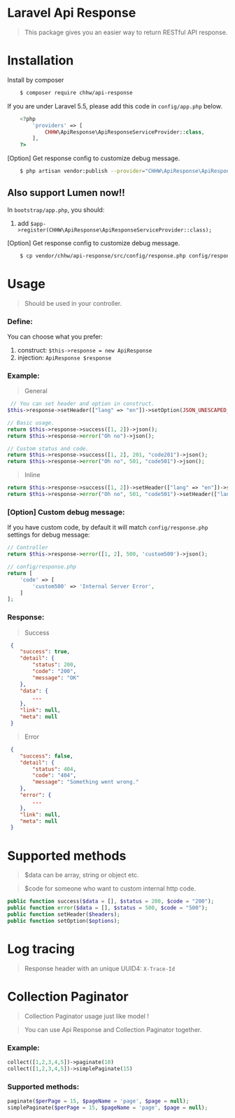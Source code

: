 # Laravel Api Response

> This package gives you an easier way to return RESTful API response.

# Installation

Install by composer

```bash
    $ composer require chhw/api-response
```

If you are under Laravel 5.5, please add this code in `config/app.php` below.

```php
    <?php
        'providers' => [
            CHHW\ApiResponse\ApiResponseServiceProvider::class,
        ],
    ?>
```

[Option] Get response config to customize debug message.

```bash
    $ php artisan vendor:publish --provider="CHHW\ApiResponse\ApiResponseServiceProvider"
```

## Also support Lumen now!!

In `bootstrap/app.php`, you should:
1. add `$app->register(CHHW\ApiResponse\ApiResponseServiceProvider::class);`

[Option] Get response config to customize debug message.

```bash
    $ cp vendor/chhw/api-response/src/config/response.php config/response.php
```

# Usage

> Should be used in your controller.

### Define:

You can choose what you prefer:

 1. construct: ```$this->response = new ApiResponse```
 2. injection: ```ApiResponse $response```

### Example:

> General
 
```php
 // You can set header and option in construct.
$this->response->setHeader(["lang" => "en"])->setOption(JSON_UNESCAPED_UNICODE);

// Basic usage.
return $this->response->success([1, 2])->json();
return $this->response->error("Oh no")->json();

// Custom status and code.
return $this->response->success([1, 2], 201, "code201")->json();
return $this->response->error("Oh no", 501, "code501")->json();
```

> Inline

```php
return $this->response->success([1, 2])->setHeader(["lang" => "en"])->setOption(JSON_UNESCAPED_UNICODE)->json();
return $this->response->error("Oh no", 501, "code501")->setHeader(["lang" => "en"])->setOption(JSON_UNESCAPED_UNICODE)->json();
```

### [Option] Custom debug message:

If you have custom code, by default it will match `config/response.php` settings for debug message:

```php
// Controller
return $this->response->error([1, 2], 500, 'custom500')->json();

// config/response.php
return [
    'code' => [
        'custom500' => 'Internal Server Error',
    ]
];
```

### Response:

> Success

```json
 {
    "success": true,
    "detail": {
        "status": 200,
        "code": "200",
        "message": "OK"
    },
    "data": {
        ...
    },
    "link": null,
    "meta": null
 }
```

> Error

```json
 {
    "success": false,
    "detail": {
        "status": 404,
        "code": "404",
        "message": "Something went wrong."
    },
    "error": {
        ...
    },
    "link": null,
    "meta": null
 }
```

# Supported methods

> $data can be array, string or object etc.

> $code for someone who want to custom internal http code. 

```php
public function success($data = [], $status = 200, $code = "200");
public function error($data = [], $status = 500, $code = "500");
public function setHeader($headers);
public function setOption($options);
```

# Log tracing

> Response header with an unique UUID4: `X-Trace-Id`


# Collection Paginator

> Collection Paginator usage just like model !

> You can use Api Response and Collection Paginator together.

### Example:

```php
collect([1,2,3,4,5])->paginate(10)
collect([1,2,3,4,5])->simplePaginate(15)
```

### Supported methods:

```php
paginate($perPage = 15, $pageName = 'page', $page = null);
simplePaginate($perPage = 15, $pageName = 'page', $page = null);
```
